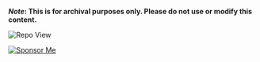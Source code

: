 <strong>*Note*: This is for archival purposes only. Please do not use or modify this content.</strong>

![Repo View](https://komarev.com/ghpvc/?username=aayushx402&style=for-the-badge&color=blue)

[![Sponsor Me](https://img.shields.io/badge/♡aayushx402-SPONSOR-black?style=for-the-badge&logo=github)](https://raw.githubusercontent.com/aayushx402/images/main/QR/photo_2024-09-08_00-18-37.webp)








